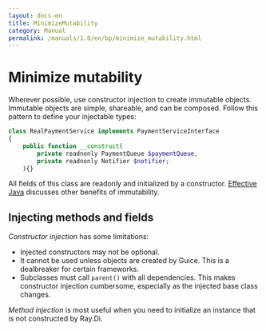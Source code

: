 ```yaml
---
layout: docs-en
title: MinimizeMutability
category: Manual
permalink: /manuals/1.0/en/bp/minimize_mutability.html
---
```

# Minimize mutability

Wherever possible, use constructor injection to create immutable objects.
Immutable objects are simple, shareable, and can be composed. Follow this
pattern to define your injectable types:

```php
class RealPaymentService implements PaymentServiceInterface
{
    public function __construct(
        private readnonly PaymentQueue $paymentQueue,
        private readnonly Notifier $notifier;
    ){}
```

All fields of this class are readonly and initialized by a constructor.
[Effective Java](http://www.amazon.com/Effective-Java-Edition-Joshua-Bloch/dp/0321356683)
discusses other benefits of immutability.

## Injecting methods and fields

*Constructor injection* has some limitations:

*   Injected constructors may not be optional.
*   It cannot be used unless objects are created by Guice. This is a dealbreaker
    for certain frameworks.
*   Subclasses must call `parent()` with all dependencies. This makes constructor
    injection cumbersome, especially as the injected base class changes.

*Method injection* is most useful when you need to initialize an instance that
is not constructed by Ray.Di.
